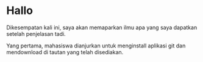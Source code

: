# Hallo
Dikesempatan kali ini, saya akan memaparkan ilmu apa yang saya dapatkan setelah penjelasan tadi.

Yang pertama, mahasiswa dianjurkan untuk menginstall aplikasi git dan mendownload di tautan yang telah disediakan.
